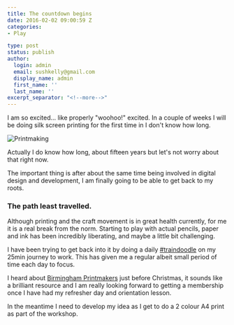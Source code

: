 ```yaml
---
title: The countdown begins
date: 2016-02-02 09:00:59 Z
categories:
- Play

type: post
status: publish
author:
  login: admin
  email: sushkelly@gmail.com
  display_name: admin
  first_name: ''
  last_name: ''
excerpt_separator: "<!--more-->"
---
```


<p>I am so excited... like properly "woohoo!" excited. In a couple of weeks I will be doing silk screen printing for the first time in I don't know how long.</p>
<p><img  src="{{ site.baseurl }}/assets/printing.jpg" alt="Printmaking"  /></p><!--more-->
<p>Actually I do know how long, about fifteen years but let's not worry about that right now.</p>
<p>The important thing is after about the same time being involved in digital design and development, I am finally going to be able to get back to my roots.</p>
<h3>The path least travelled.</h3>
<p>Although printing and the craft movement is in great health currently, for me it is a real break from the norm. Starting to play with actual pencils, paper and ink has been incredibly liberating, and maybe a little bit challenging.</p>
<p>I have been trying to get back into it by doing a daily <a href="https://www.instagram.com/explore/tags/traindoodle/" target="_blank" >#traindoodle</a> on my 25min journey to work. This has given me a regular albeit small period of time each day to focus.</p>
<p>I heard about <a href="http://birminghamprintmakers.org/" target="_blank" >Birmingham Printmakers</a> just before Christmas, it sounds like a brilliant resource and I am really looking forward to getting a membership once I have had my refresher day and orientation lesson.</p>
<p>In the meantime I need to develop my idea as I get to do a 2 colour A4 print as part of the workshop.</p>